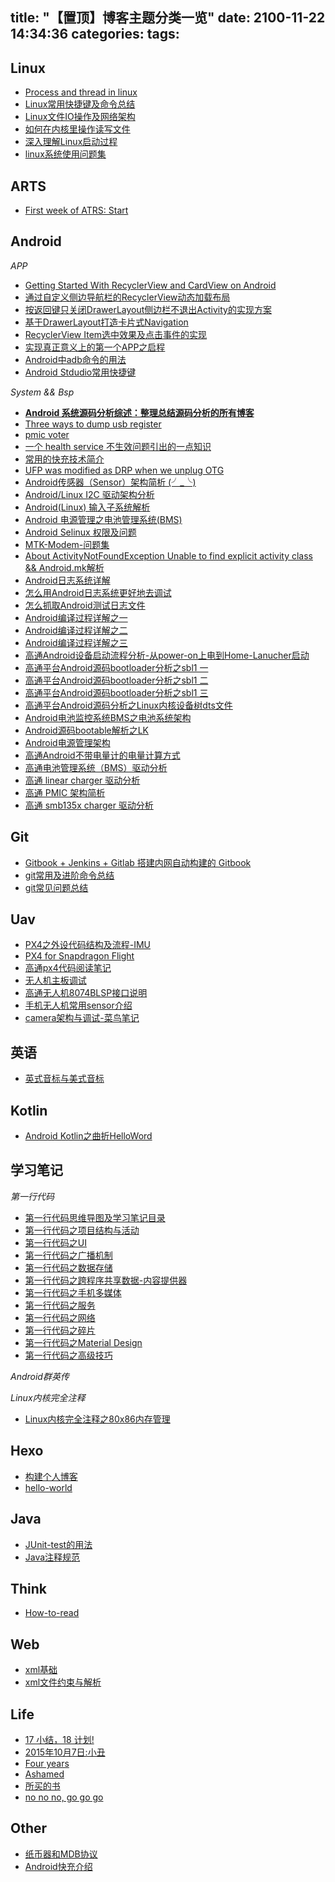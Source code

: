 title: "【置顶】博客主题分类一览"
date: 2100-11-22 14:34:36
categories:
tags:
---

Linux
-----------
- [Process and thread in linux](http://huaqianlee.github.io/2019/08/31/Linux/Process-and-thread-in-linux/)
- [Linux常用快捷键及命令总结](http://huaqianlee.github.io/2014/12/21/Linux/Linux%E5%B8%B8%E7%94%A8%E5%BF%AB%E6%8D%B7%E9%94%AE%E5%8F%8A%E5%91%BD%E4%BB%A4%E6%80%BB%E7%BB%93/)
- [Linux文件IO操作及网络架构](http://huaqianlee.github.io/2014/11/17/Linux/Linux%E6%96%87%E4%BB%B6IO%E6%93%8D%E4%BD%9C%E5%8F%8A%E7%BD%91%E7%BB%9C%E6%9E%B6%E6%9E%84/)
- [如何在内核里操作读写文件](http://huaqianlee.github.io/2015/03/17/Linux/%E5%A6%82%E4%BD%95%E5%9C%A8%E5%86%85%E6%A0%B8%E9%87%8C%E6%93%8D%E4%BD%9C%E8%AF%BB%E5%86%99%E6%96%87%E4%BB%B6-create-open-read-write/)
- [深入理解Linux启动过程](http://huaqianlee.github.io/2015/08/21/Linux/%E6%B7%B1%E5%85%A5%E7%90%86%E8%A7%A3Linux%E5%90%AF%E5%8A%A8%E8%BF%87%E7%A8%8B/)
- [linux系统使用问题集](http://huaqianlee.github.io/2016/01/04/Linux/linux-problem-set/)
<!--more-->

ARTS
-----------
- [First week of ATRS: Start](http://huaqianlee.github.io/2019/08/31/ATRS/First-week-of-ATRS-Start/)

Android
-----------
*APP*
- [Getting Started With RecyclerView and CardView on Android](http://huaqianlee.github.io/2017/11/08/Android/Getting-Started-With-RecyclerView-and-CardView-on-Android/)
- [通过自定义侧边导航栏的RecyclerView动态加载布局](http://huaqianlee.github.io/2017/08/18/Android/Dynamic-loading-layout-by-recyclerview-item/)
- [按返回键只关闭DrawerLayout侧边栏不退出Activity的实现方案](http://huaqianlee.github.io/2017/08/18/Android/hides-navigation-in-drawerlayou/)
- [基于DrawerLayout打造卡片式Navigation](http://huaqianlee.github.io/2017/08/17/Android/the-card-navigation-base-on-drawerlayout/)
- [RecyclerView Item选中效果及点击事件的实现](http://huaqianlee.github.io/2017/08/17/Android/the-selected-effect-of-recyclerview-item/)   
- [实现真正意义上的第一个APP之启程](http://huaqianlee.github.io/2017/07/11/Android/%E5%AE%9E%E7%8E%B0%E7%9C%9F%E6%AD%A3%E6%84%8F%E4%B9%89%E4%B8%8A%E7%9A%84%E7%AC%AC%E4%B8%80%E4%B8%AAAPP%E4%B9%8B%E5%90%AF%E7%A8%8B/)
- [Android中adb命令的用法](http://huaqianlee.github.io/2015/07/19/Android/Android%E4%B8%ADadb-Android-Debug-Bridge-%E5%91%BD%E4%BB%A4%E7%9A%84%E7%94%A8%E6%B3%95/)
- [Android Stdudio常用快捷键](http://huaqianlee.github.io/2015/05/29/Android/Android-Stdudio-Linux-windows-mac%E5%B8%B8%E7%94%A8%E5%BF%AB%E6%8D%B7%E9%94%AE/)
 
*System && Bsp*
- [**Android 系统源码分析综述：整理总结源码分析的所有博客**](_posts/Android/A-summary-of-Android-source-analysis.md)
- [Three ways to dump usb register](http://huaqianlee.github.io/2018/08/23/Android/Three-ways-to-dump-usb-register/)
- [pmic voter](http://huaqianlee.github.io/2019/05/15/Android/pmic-voter/)
- [一个 health service 不生效问题引出的一点知识](http://huaqianlee.github.io/2019/05/16/Android/A-little-knowledge-about-health/)
- [常用的快充技术简介](http://huaqianlee.github.io/2017/11/13/Android/What-is-fast-charge-now/)
- [UFP was modified as DRP when we unplug OTG](http://huaqianlee.github.io/2019/08/27/Android/USB-port-error/)
- [Android传感器（Sensor）架构简析 (╯_╰)](http://huaqianlee.github.io/2017/12/17/Android/android-sensor-arch-analysis/)
- [Android/Linux  I2C 驱动架构分析](http://huaqianlee.github.io/2017/12/03/Android/Android-Linux-i2c-driver-arch/)
- [Android(Linux) 输入子系统解析](http://huaqianlee.github.io/2017/11/23/Android/Android-Linux-input-system-analysis/)
- [Android 电源管理之电池管理系统(BMS)](http://huaqianlee.github.io/2017/11/21/Android/BMS-of-Android-Power-Management/)
- [Android Selinux 权限及问题](http://huaqianlee.github.io/2017/11/14/Android/Android-SELinux-Permison-and-Question/)
- [MTK-Modem-问题集](http://huaqianlee.github.io/2017/07/12/Android/MTK-Modem-%E9%97%AE%E9%A2%98%E9%9B%86/)
- [About ActivityNotFoundException Unable to find explicit activity class && Android.mk解析](http://huaqianlee.github.io/2015/07/12/Android/About-ActivityNotFoundException-Unable-to-find-explicit-activity-class-Android-mk%E8%A7%A3%E6%9E%90/)
- [Android日志系统详解](http://huaqianlee.github.io/2015/07/18/Android/Android-Logging-system-Android%E6%97%A5%E5%BF%97%E7%B3%BB%E7%BB%9F%E8%AF%A6%E8%A7%A3/)
- [怎么用Android日志系统更好地去调试](http://huaqianlee.github.io/2015/07/18/Android/%E6%80%8E%E4%B9%88%E7%94%A8Android%E6%97%A5%E5%BF%97%E7%B3%BB%E7%BB%9F%E6%9B%B4%E5%A5%BD%E5%9C%B0%E5%8E%BB%E8%B0%83%E8%AF%95-How-to-debug-with-Android-logging/)
- [怎么抓取Android测试日志文件](http://huaqianlee.github.io/2015/07/19/Android/%E6%80%8E%E4%B9%88%E6%8A%93%E5%8F%96Android%E6%B5%8B%E8%AF%95%E6%97%A5%E5%BF%97%E6%96%87%E4%BB%B6-How-to-get-android-log-file/)
- [Android编译过程详解之一](http://huaqianlee.github.io/2015/07/11/Android/Android%E7%BC%96%E8%AF%91%E8%BF%87%E7%A8%8B%E8%AF%A6%E8%A7%A3%E4%B9%8B%E4%B8%80/)
- [Android编译过程详解之二](http://huaqianlee.github.io/2015/07/12/Android/Android%E7%BC%96%E8%AF%91%E8%BF%87%E7%A8%8B%E8%AF%A6%E8%A7%A3%E4%B9%8B%E4%BA%8C/)
- [Android编译过程详解之三](http://huaqianlee.github.io/2015/07/12/Android/Android%E7%BC%96%E8%AF%91%E8%BF%87%E7%A8%8B%E8%AF%A6%E8%A7%A3%E4%B9%8B%E4%B8%89/)
- [高通Android设备启动流程分析-从power-on上电到Home-Lanucher启动](http://huaqianlee.github.io/2015/08/23/Android/%E9%AB%98%E9%80%9AAndroid%E8%AE%BE%E5%A4%87%E5%90%AF%E5%8A%A8%E6%B5%81%E7%A8%8B%E5%88%86%E6%9E%90-%E4%BB%8Epower-on%E4%B8%8A%E7%94%B5%E5%88%B0Home-Lanucher%E5%90%AF%E5%8A%A8/)
- [高通平台Android源码bootloader分析之sbl1 一](http://huaqianlee.github.io/2015/08/15/Android/%E9%AB%98%E9%80%9A%E5%B9%B3%E5%8F%B0Android%E6%BA%90%E7%A0%81bootloader%E5%88%86%E6%9E%90%E4%B9%8Bsbl1-%E4%B8%80/)
- [高通平台Android源码bootloader分析之sbl1 二](http://huaqianlee.github.io/2015/08/15/Android/%E9%AB%98%E9%80%9A%E5%B9%B3%E5%8F%B0Android%E6%BA%90%E7%A0%81bootloader%E5%88%86%E6%9E%90%E4%B9%8Bsbl1-%E4%BA%8C/)
- [高通平台Android源码bootloader分析之sbl1 三](http://huaqianlee.github.io/2015/08/18/Android/%E9%AB%98%E9%80%9A%E5%B9%B3%E5%8F%B0Android%E6%BA%90%E7%A0%81bootloader%E5%88%86%E6%9E%90%E4%B9%8Bsbl1-%E4%B8%89/)
- [高通平台Android源码分析之Linux内核设备树dts文件](http://huaqianlee.github.io/2015/08/19/Android/%E9%AB%98%E9%80%9A%E5%B9%B3%E5%8F%B0Android%E6%BA%90%E7%A0%81%E5%88%86%E6%9E%90%E4%B9%8BLinux%E5%86%85%E6%A0%B8%E8%AE%BE%E5%A4%87%E6%A0%91-DT-Device-Tree-dts%E6%96%87%E4%BB%B6/)
- [Android电池监控系统BMS之电池系统架构](http://huaqianlee.github.io/2015/06/06/Android/Android%E7%94%B5%E6%B1%A0%E7%9B%91%E6%8E%A7%E7%B3%BB%E7%BB%9F-BMS-%E4%B9%8B%E7%94%B5%E6%B1%A0%E7%B3%BB%E7%BB%9F%E6%9E%B6%E6%9E%84/)
- [Android源码bootable解析之LK](http://huaqianlee.github.io/2015/07/25/Android/Android%E6%BA%90%E7%A0%81bootable%E8%A7%A3%E6%9E%90%E4%B9%8BLK-bootloader-little-kernel/)
- [Android电源管理架构](http://huaqianlee.github.io/2015/05/30/Android/Android%E7%94%B5%E6%BA%90%E7%AE%A1%E7%90%86%E6%9E%B6%E6%9E%84/)
- [高通Android不带电量计的电量计算方式](http://huaqianlee.github.io/2015/01/21/Android/%E9%AB%98%E9%80%9AAndroid%E4%B8%8D%E5%B8%A6%E7%94%B5%E9%87%8F%E8%AE%A1%E7%9A%84%E7%94%B5%E9%87%8F%E8%AE%A1%E7%AE%97%E6%96%B9%E5%BC%8F/)
- [高通电池管理系统（BMS）驱动分析](http://huaqianlee.github.io/2015/06/24/Android/qaulcomm-bms-driver-analysis/)
- [高通 linear charger 驱动分析](http://huaqianlee.github.io/2015/06/24/Android/linear-charger-driver/)
- [高通 PMIC 架构简析](http://huaqianlee.github.io/2015/06/24/Android/qcom-pmic-driver/)
- [高通 smb135x charger 驱动分析](http://huaqianlee.github.io/2015/06/24/Android/smb135x-charger-driver/)


Git
-----------
- [Gitbook + Jenkins + Gitlab 搭建内网自动构建的 Gitbook](http://huaqianlee.github.io/2019/05/05/Git/gitlab-jenkins-gitbook-to-create-LAN-gitbook/)
- [git常用及进阶命令总结](http://huaqianlee.github.io/2015/06/11/Git/git%E5%B8%B8%E7%94%A8%E5%8F%8A%E8%BF%9B%E9%98%B6%E5%91%BD%E4%BB%A4%E6%80%BB%E7%BB%93/)
- [git常见问题总结](http://huaqianlee.github.io/2015/10/22/Git/git-experence/)

Uav
-----------
- [PX4之外设代码结构及流程-IMU](http://huaqianlee.github.io/2017/03/29/Uav/px4-imu-mpu9250-code-structure/)
- [PX4 for Snapdragon Flight](http://huaqianlee.github.io/2017/03/25/Uav/PX4-for-Snapdragon-Flight/)
- [高通px4代码阅读笔记](http://huaqianlee.github.io/2016/05/11/Uav/qualcomm-px4-code-reading-note/)
- [无人机主板调试](http://huaqianlee.github.io/2016/04/02/Uav/uav-board-debugging/)
- [高通无人机8074BLSP接口说明](http://huaqianlee.github.io/2016/04/27/Uav/Qualcomm-uav-blsp-port/)
- [手机无人机常用sensor介绍](http://huaqianlee.github.io/2016/05/07/Uav/mobile-and-uav-sensors/)
- [camera架构与调试-菜鸟笔记](http://huaqianlee.github.io/2016/07/07/Uav/camera-arch-and-tunning-rookie-note/)

英语
-----------
- [英式音标与美式音标](http://huaqianlee.github.io/2017/05/08/English/Americal-and-english-phonetic/)


Kotlin
-----------
- [Android Kotlin之曲折HelloWord](http://huaqianlee.github.io/2017/05/23/Kotlin/Kotlin-HElloWorld/)


学习笔记
----------------
*第一行代码*
- [第一行代码思维导图及学习笔记目录](http://huaqianlee.github.io/2017/03/24/FirstCode/The-departure-of-FirstCode-learning-notes/)
- [第一行代码之项目结构与活动](http://huaqianlee.github.io/2017/03/24/FirstCode/FirstCode-learning-note-project-structure-and-activity/)
- [第一行代码之UI](http://huaqianlee.github.io/2017/03/25/FirstCode/firstcode-note-UI/)
- [第一行代码之广播机制](http://huaqianlee.github.io/2017/03/25/FirstCode/FirstCode-Broadcast-Receiver/)
- [第一行代码之数据存储](http://huaqianlee.github.io/2017/04/29/FirstCode/FirstCode-data-storage/)
- [第一行代码之跨程序共享数据-内容提供器](http://huaqianlee.github.io/2017/05/03/FirstCode/FirstCode-Content-Provider/)
- [第一行代码之手机多媒体](http://huaqianlee.github.io/2017/05/06/FirstCode/FirstCode-media/)
- [第一行代码之服务](http://huaqianlee.github.io/2017/05/06/FirstCode/FirstCode-Service/)
- [第一行代码之网络](http://huaqianlee.github.io/2017/05/09/FirstCode/FirstCode-Network/)
- [第一行代码之碎片](http://huaqianlee.github.io/2017/05/10/FirstCode/FirstCode-Fragment/)
- [第一行代码之Material Design](http://huaqianlee.github.io/2017/05/10/FirstCode/FirstCode-Material-Design/)
- [第一行代码之高级技巧](http://huaqianlee.github.io/2017/05/13/FirstCode/FirstCode-advanced-skills/)

*Android群英传*


*Linux内核完全注释*
- [Linux内核完全注释之80x86内存管理](http://huaqianlee.github.io/2017/03/24/Linux/Linux-kernel-content-80x86-mem-manage/)

Hexo
-----------
- [构建个人博客](http://huaqianlee.github.io/2014/10/24/Hexo/build-person-blog-with-hexo/)
- [hello-world](http://huaqianlee.github.io/2014/10/20/Hexo/hello-world/)

Java
-----------
- [JUnit-test的用法](http://huaqianlee.github.io/2015/01/20/Java/JUnit-test%E7%9A%84%E7%94%A8%E6%B3%95/)
- [Java注释规范](http://huaqianlee.github.io/2014/10/27/Java/The-document-convetions-for-Java/)

Think
-----------
- [How-to-read](http://huaqianlee.github.io/2014/11/01/Think/How-to-read/)

Web
-----------
- [xml基础](http://huaqianlee.github.io/2015/01/18/Web/xml%E5%9F%BA%E7%A1%80/)
- [xml文件约束与解析](http://huaqianlee.github.io/2015/01/19/Web/xml%E6%96%87%E4%BB%B6%E7%BA%A6%E6%9D%9F%E4%B8%8E%E8%A7%A3%E6%9E%90/)

Life
-----------
- [17 小结，18 计划!](http://huaqianlee.github.io/2018/02/12/Life/Bye-2017-Hi-2018/)
- [2015年10月7日:小丑](http://huaqianlee.github.io/2015/10/08/Life/2015%E5%B9%B410%E6%9C%887%E6%97%A5-%E5%B0%8F%E4%B8%91/)
- [Four years](http://huaqianlee.github.io/2013/09/19/Life/four-years/)
- [Ashamed](http://huaqianlee.github.io/2017/03/17/Life/Ashamed/)
- [所买的书](http://huaqianlee.github.io/2017/03/24/Life/About-my-books-and-my-plan/)
- [no no no, go go go](http://huaqianlee.github.io/2017/07/20/Life/no-no-no-go-go-go/)

Other
-----------
- [纸币器和MDB协议](http://huaqianlee.github.io/2017/11/08/Other/MDB-ICP-protocol/)
- [Android快充介绍](_posts/Android/What-is-fast-charge-now？.md)


